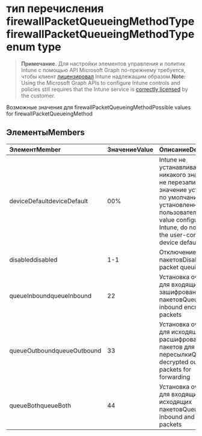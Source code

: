 # <a name="firewallpacketqueueingmethodtype-enum-type"></a><span data-ttu-id="684c8-101">тип перечисления firewallPacketQueueingMethodType</span><span class="sxs-lookup"><span data-stu-id="684c8-101">firewallPacketQueueingMethodType enum type</span></span>

> <span data-ttu-id="684c8-102">**Примечание.** Для настройки элементов управления и политик Intune с помощью API Microsoft Graph по-прежнему требуется, чтобы клиент [лицензировал](https://go.microsoft.com/fwlink/?linkid=839381) Intune надлежащим образом.</span><span class="sxs-lookup"><span data-stu-id="684c8-102">**Note:** Using the Microsoft Graph APIs to configure Intune controls and policies still requires that the Intune service is [correctly licensed](https://go.microsoft.com/fwlink/?linkid=839381) by the customer.</span></span>

<span data-ttu-id="684c8-103">Возможные значения для firewallPacketQueueingMethod</span><span class="sxs-lookup"><span data-stu-id="684c8-103">Possible values for firewallPacketQueueingMethod</span></span>
## <a name="members"></a><span data-ttu-id="684c8-104">Элементы</span><span class="sxs-lookup"><span data-stu-id="684c8-104">Members</span></span>
|<span data-ttu-id="684c8-105">Элемент</span><span class="sxs-lookup"><span data-stu-id="684c8-105">Member</span></span>|<span data-ttu-id="684c8-106">Значение</span><span class="sxs-lookup"><span data-stu-id="684c8-106">Value</span></span>|<span data-ttu-id="684c8-107">Описание</span><span class="sxs-lookup"><span data-stu-id="684c8-107">Description</span></span>|
|:---|:---|:---|
|<span data-ttu-id="684c8-108">deviceDefault</span><span class="sxs-lookup"><span data-stu-id="684c8-108">deviceDefault</span></span>|<span data-ttu-id="684c8-109">0</span><span class="sxs-lookup"><span data-stu-id="684c8-109">0%</span></span>|<span data-ttu-id="684c8-110">Intune не устанавливает никакого значения, не перезаписывает значение устройства по умолчанию, установленное пользователем</span><span class="sxs-lookup"><span data-stu-id="684c8-110">No value configured by Intune, do not override the user-configured device default value</span></span>|
|<span data-ttu-id="684c8-111">disabled</span><span class="sxs-lookup"><span data-stu-id="684c8-111">disabled</span></span>|<span data-ttu-id="684c8-112">1</span><span class="sxs-lookup"><span data-stu-id="684c8-112">-1</span></span>|<span data-ttu-id="684c8-113">Отключение очереди пакетов</span><span class="sxs-lookup"><span data-stu-id="684c8-113">Disable packet queuing</span></span>|
|<span data-ttu-id="684c8-114">queueInbound</span><span class="sxs-lookup"><span data-stu-id="684c8-114">queueInbound</span></span>|<span data-ttu-id="684c8-115">2</span><span class="sxs-lookup"><span data-stu-id="684c8-115">2</span></span>|<span data-ttu-id="684c8-116">Установка очереди для входящих зашифрованных пакетов</span><span class="sxs-lookup"><span data-stu-id="684c8-116">Queue inbound encrypted packets</span></span>|
|<span data-ttu-id="684c8-117">queueOutbound</span><span class="sxs-lookup"><span data-stu-id="684c8-117">queueOutbound</span></span>|<span data-ttu-id="684c8-118">3</span><span class="sxs-lookup"><span data-stu-id="684c8-118">3</span></span>|<span data-ttu-id="684c8-119">Установка очереди для исходящих расшифрованных пакетов для пересылки</span><span class="sxs-lookup"><span data-stu-id="684c8-119">Queue decrypted outbound packets for forwarding</span></span>|
|<span data-ttu-id="684c8-120">queueBoth</span><span class="sxs-lookup"><span data-stu-id="684c8-120">queueBoth</span></span>|<span data-ttu-id="684c8-121">4</span><span class="sxs-lookup"><span data-stu-id="684c8-121">4</span></span>|<span data-ttu-id="684c8-122">Установка очереди и для входящих, и для исходящих пакетов</span><span class="sxs-lookup"><span data-stu-id="684c8-122">Queue both inbound and outbound packets</span></span>|








